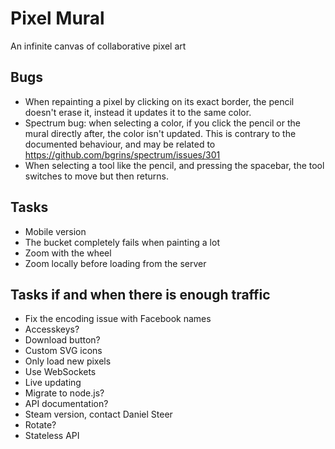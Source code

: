 Pixel Mural
===========
An infinite canvas of collaborative pixel art

Bugs
----
* When repainting a pixel by clicking on its exact border, the pencil doesn't erase it, instead it updates it to the same color.
* Spectrum bug: when selecting a color, if you click the pencil or the mural directly after, the color isn't updated.
This is contrary to the documented behaviour, and may be related to https://github.com/bgrins/spectrum/issues/301
* When selecting a tool like the pencil, and pressing the spacebar, the tool switches to move but then returns.

Tasks
-----
* Mobile version
* The bucket completely fails when painting a lot
* Zoom with the wheel
* Zoom locally before loading from the server

Tasks if and when there is enough traffic
-----------------------------------------
* Fix the encoding issue with Facebook names
* Accesskeys?
* Download button?
* Custom SVG icons
* Only load new pixels
* Use WebSockets
* Live updating
* Migrate to node.js?
* API documentation?
* Steam version, contact Daniel Steer
* Rotate?
* Stateless API